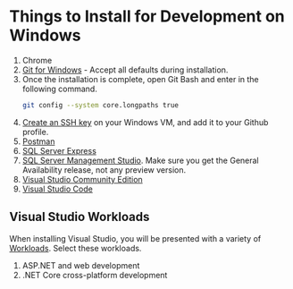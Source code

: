 # Things to Install for Development on Windows

1. Chrome
1. [Git for Windows](https://gitforwindows.org/) - Accept all defaults during installation.
1. Once the installation is complete, open Git Bash and enter in the following command.
    ```sh
    git config --system core.longpaths true
    ```
1. [Create an SSH key](https://help.github.com/en/articles/generating-a-new-ssh-key-and-adding-it-to-the-ssh-agent#platform-windows) on your Windows VM, and add it to your Github profile.
1. [Postman](https://www.getpostman.com/)
1. [SQL Server Express](https://www.microsoft.com/en-us/sql-server/sql-server-editions-express)
1. [SQL Server Management Studio](https://docs.microsoft.com/en-us/sql/ssms/download-sql-server-management-studio-ssms?view=sql-server-2017). Make sure you get the General Availability release, not any preview version.
1. [Visual Studio Community Edition](https://visualstudio.microsoft.com/vs/community/)
1. [Visual Studio Code](https://code.visualstudio.com/)

## Visual Studio Workloads

When installing Visual Studio, you will be presented with a variety of [Workloads](https://visualstudio.microsoft.com/vs/support/selecting-workloads-visual-studio-2017/). Select these workloads.

1. ASP.NET and web development
1. .NET Core cross-platform development

